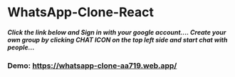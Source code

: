 # WhatsApp-Clone-React

##### Click the link below and Sign in with your google account.... Create your own group by clicking ***CHAT ICON*** on the top left side and start chat with people...

### Demo: https://whatsapp-clone-aa719.web.app/
